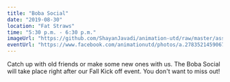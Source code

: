 ```yaml
---
title: "Boba Social"
date: "2019-08-30"
location: "Fat Straws"
time: "5:30 p.m. - 6:30 p.m."
imageUrl: "https://github.com/ShayanJavadi/animation-utd/raw/master/assets/images/bobasocial.png"
eventUrl: "https://www.facebook.com/animationutd/photos/a.278352145906754/648889415519690/?type=3&theater"
---
```

Catch up with old friends or make some new ones with us. The Boba Social will take place right after our Fall Kick off event. You don't want to miss out!